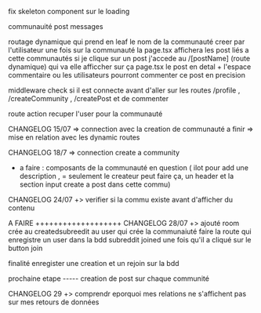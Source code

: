 fix skeleton component sur le loading

communauité
    post 
        messages



routage dynamique qui prend en leaf le nom de la communauté creer par l'utilisateur 
    une fois sur la communauté la page.tsx affichera les post liés a cette communautés
        si je clique sur un post j'accede au /[postName] (route dynamique) qui va elle afficcher sur ça page.tsx le post en detal + l'espace commentaire ou les utilisateurs pourront commenter ce post en precision  


middleware check si il est connecte avant d'aller sur les routes /profile , /createCommunity , /createPost et de commenter

route action recuper l'user pour la communauté

CHANGELOG 15/07 => connection avec la creation de communauté
a finir => mise en relation avec les dynamic routes

CHANGELOG 18/7 => connection create a community
- a faire  : composants de la communauté en question ( ilot pour add une description , = seulement le createur peut faire ça, un header et la section input create a post dans cette commu)

CHANGELOG 24/07 +> verifier si la commu existe avant d'afficher du contenu

A FAIRE +++++++++++++++++++
CHANGELOG 28/07 +> ajouté room crée au createdsubreedit au user qui crée la communaiuté
faire la route qui enregistre un user dans la bdd subreddit joined une fois qu'il a cliqué sur le button join 

finalité enregister une creation et un rejoin sur la bdd

prochaine etape -----
creation de post sur chaque communité

CHANGELOG 29 +> comprendr eporquoi mes relations ne s'affichent pas sur mes retours de données